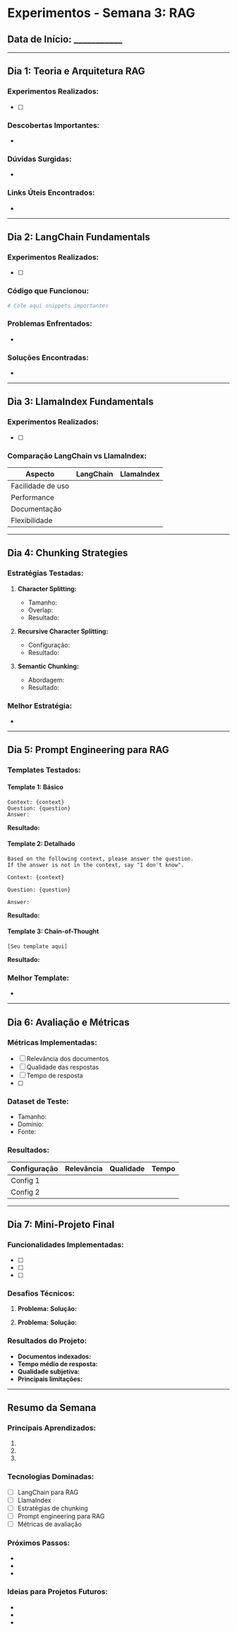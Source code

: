 # Experimentos - Semana 3: RAG

## Data de Início: ___________

---

## Dia 1: Teoria e Arquitetura RAG

### Experimentos Realizados:
- [ ] 

### Descobertas Importantes:
- 

### Dúvidas Surgidas:
- 

### Links Úteis Encontrados:
- 

---

## Dia 2: LangChain Fundamentals

### Experimentos Realizados:
- [ ] 

### Código que Funcionou:
```python
# Cole aqui snippets importantes
```

### Problemas Enfrentados:
- 

### Soluções Encontradas:
- 

---

## Dia 3: LlamaIndex Fundamentals

### Experimentos Realizados:
- [ ] 

### Comparação LangChain vs LlamaIndex:
| Aspecto | LangChain | LlamaIndex |
|---------|-----------|------------|
| Facilidade de uso |  |  |
| Performance |  |  |
| Documentação |  |  |
| Flexibilidade |  |  |

---

## Dia 4: Chunking Strategies

### Estratégias Testadas:
1. **Character Splitting:**
   - Tamanho: 
   - Overlap: 
   - Resultado: 

2. **Recursive Character Splitting:**
   - Configuração: 
   - Resultado: 

3. **Semantic Chunking:**
   - Abordagem: 
   - Resultado: 

### Melhor Estratégia:
- 

---

## Dia 5: Prompt Engineering para RAG

### Templates Testados:

#### Template 1: Básico
```
Context: {context}
Question: {question}
Answer: 
```
**Resultado:** 

#### Template 2: Detalhado
```
Based on the following context, please answer the question.
If the answer is not in the context, say "I don't know".

Context: {context}

Question: {question}

Answer:
```
**Resultado:** 

#### Template 3: Chain-of-Thought
```
[Seu template aqui]
```
**Resultado:** 

### Melhor Template:
- 

---

## Dia 6: Avaliação e Métricas

### Métricas Implementadas:
- [ ] Relevância dos documentos
- [ ] Qualidade das respostas
- [ ] Tempo de resposta
- [ ] 

### Dataset de Teste:
- Tamanho: 
- Domínio: 
- Fonte: 

### Resultados:
| Configuração | Relevância | Qualidade | Tempo |
|-------------|------------|-----------|-------|
| Config 1 |  |  |  |
| Config 2 |  |  |  |

---

## Dia 7: Mini-Projeto Final

### Funcionalidades Implementadas:
- [ ] 
- [ ] 
- [ ] 

### Desafios Técnicos:
1. **Problema:** 
   **Solução:** 

2. **Problema:** 
   **Solução:** 

### Resultados do Projeto:
- **Documentos indexados:** 
- **Tempo médio de resposta:** 
- **Qualidade subjetiva:** 
- **Principais limitações:** 

---

## Resumo da Semana

### Principais Aprendizados:
1. 
2. 
3. 

### Tecnologias Dominadas:
- [ ] LangChain para RAG
- [ ] LlamaIndex
- [ ] Estratégias de chunking
- [ ] Prompt engineering para RAG
- [ ] Métricas de avaliação

### Próximos Passos:
- 
- 
- 

### Ideias para Projetos Futuros:
- 
- 
- 